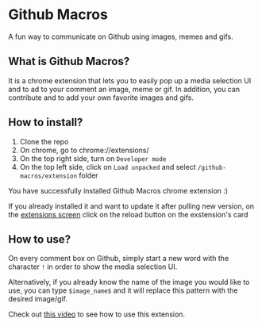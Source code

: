 # Github Macros

A fun way to communicate on Github using images, memes and gifs.

## What is Github Macros?

It is a chrome extension that lets you to easily pop up a media selection UI and to ad to your comment an image, meme or gif. In addition, you can contribute and to add your own favorite images and gifs.

## How to install?

1. Clone the repo
2. On chrome, go to chrome://extensions/
3. On the top right side, turn on `Developer mode`
4. On the top left side, click on `Load unpacked` and select `/github-macros/extension` folder

You have successfully installed Github Macros chrome extension :)

If you already installed it and want to update it after pulling new version, on the [extensions screen](chrome://extensions) click on the reload button on the exstension's card

## How to use?

On every comment box on Github, simply start a new word with the character `!` in order to show the media selection UI.

Alternatively, if you already know the name of the image you would like to use, you can type `$image_name$` and it will replace this pattern with the desired image/gif.

Check out [this video](https://www.youtube.com/watch?v=8A2wp60xASU) to see how to use this extension.

